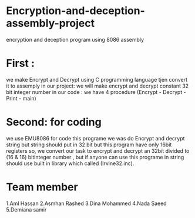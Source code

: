 # Encryption-and-deception-assembly-project
 encryption and deception program using 8086 assembly 
 
# First :
 we make Encrypt and Decrypt using C programming language tjen convert it to assemply
 in our project: we will make encrypt and decrypt constant 32 bit integer number 
 in our code : we have 4 procedure (Encrypt - Decrypt - Print - main)
 
# Second: for coding
  we use EMU8086 for code this programe we was do Encrypt and decrypt string but string should put in 32 bit 
  but this program have only 16bit registers so, we convert our task to encrypt and decrypt an 32bit divided to 
  (16 & 16) bitinteger number , but if anyone can use this programe in string should use built in library which called (Irvine32.inc).
 
# Team member
  1.Aml Hassan
  2.Asmhan Rashed
  3.Dina Mohammed
  4.Nada Saeed
  5.Demiana samir
 

